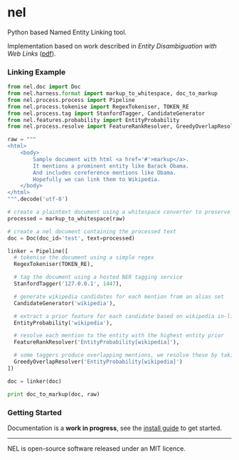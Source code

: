 nel
======================

Python based Named Entity Linking tool.

Implementation based on work described in *Entity Disambiguation with Web Links* ([pdf](http://aclweb.org/anthology/Q15-1011)).

### Linking Example

```python
from nel.doc import Doc
from nel.harness.format import markup_to_whitespace, doc_to_markup
from nel.process.process import Pipeline
from nel.process.tokenise import RegexTokeniser, TOKEN_RE
from nel.process.tag import StanfordTagger, CandidateGenerator
from nel.features.probability import EntityProbability
from nel.process.resolve import FeatureRankResolver, GreedyOverlapResolver

raw = """
<html>
    <body>
        Sample document with html <a href='#'>markup</a>.
        It mentions a prominent entity like Barack Obama.
        And includes coreference mentions like Obama.
        Hopefully we can link them to Wikipedia.
    </body>
</html>
""".decode('utf-8')

# create a plaintext document using a whitespace converter to preserve offsets
processed = markup_to_whitespace(raw)

# create a nel document containing the processed text
doc = Doc(doc_id='test', text=processed)

linker = Pipeline([
  # tokenise the document using a simple regex
  RegexTokeniser(TOKEN_RE),

  # tag the document using a hosted NER tagging service
  StanfordTagger('127.0.0.1', 1447),

  # generate wikipedia candidates for each mention from an alias set
  CandidateGenerator('wikipedia'),

  # extract a prior feature for each candidate based on wikipedia in-link counts
  EntityProbability('wikipedia'),

  # resolve each mention to the entity with the highest entity prior
  FeatureRankResolver('EntityProbability[wikipedia]'),

  # some taggers produce overlapping mentions, we resolve these by taking the mention with the highest score
  GreedyOverlapResolver('EntityProbability[wikipedia]')
])

doc = linker(doc)

print doc_to_markup(doc, raw)
```

### Getting Started

Documentation is a **work in progress**, see the [install guide](docs/guide.md) to get started.

----------------
NEL is open-source software released under an MIT licence.
